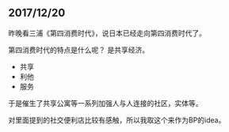 
## 2017/12/20

昨晚看三浦《第四消费时代》，说日本已经走向第四消费时代了。

第四消费时代的特点是什么呢？ 是共享经济。

  - 共享
  - 利他
  - 服务
  
 于是催生了共享公寓等一系列加强人与人连接的社区，实体等。
 
 对里面提到的社交便利店比较有感触，所以我取这个来作为BP的idea。
 
 
